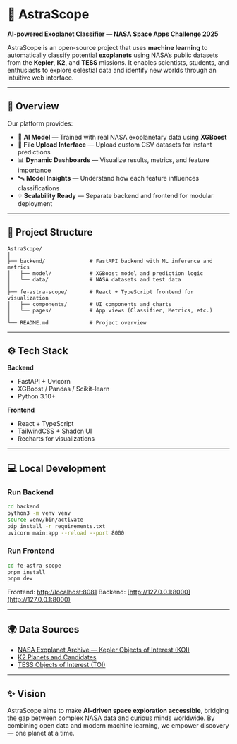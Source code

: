 # 🌌 AstraScope

**AI-powered Exoplanet Classifier — NASA Space Apps Challenge 2025**

AstraScope is an open-source project that uses **machine learning** to automatically classify potential **exoplanets** using NASA’s public datasets from the **Kepler**, **K2**, and **TESS** missions.
It enables scientists, students, and enthusiasts to explore celestial data and identify new worlds through an intuitive web interface.

---

## 🚀 Overview

Our platform provides:

* 🧠 **AI Model** — Trained with real NASA exoplanetary data using **XGBoost**
* 📂 **File Upload Interface** — Upload custom CSV datasets for instant predictions
* 📊 **Dynamic Dashboards** — Visualize results, metrics, and feature importance
* 🛰️ **Model Insights** — Understand how each feature influences classifications
* 💡 **Scalability Ready** — Separate backend and frontend for modular deployment

---

## 🧱 Project Structure

```
AstraScope/
│
├── backend/              # FastAPI backend with ML inference and metrics
│   ├── model/            # XGBoost model and prediction logic
│   └── data/             # NASA datasets and test data
│
├── fe-astra-scope/       # React + TypeScript frontend for visualization
│   ├── components/       # UI components and charts
│   └── pages/            # App views (Classifier, Metrics, etc.)
│
└── README.md             # Project overview
```

---

## ⚙️ Tech Stack

**Backend**

* FastAPI + Uvicorn
* XGBoost / Pandas / Scikit-learn
* Python 3.10+

**Frontend**

* React + TypeScript
* TailwindCSS + Shadcn UI
* Recharts for visualizations

---

## 💻 Local Development

### Run Backend

```bash
cd backend
python3 -m venv venv
source venv/bin/activate
pip install -r requirements.txt
uvicorn main:app --reload --port 8000
```

### Run Frontend

```bash
cd fe-astra-scope
pnpm install
pnpm dev
```

Frontend: [http://localhost:8081](http://localhost:8081)
Backend: [http://127.0.0.1:8000](http://127.0.0.1:8000)

---

## 🌍 Data Sources

* [NASA Exoplanet Archive — Kepler Objects of Interest (KOI)](https://exoplanetarchive.ipac.caltech.edu)
* [K2 Planets and Candidates](https://exoplanetarchive.ipac.caltech.edu)
* [TESS Objects of Interest (TOI)](https://exoplanetarchive.ipac.caltech.edu)

---

## ✨ Vision

AstraScope aims to make **AI-driven space exploration accessible**, bridging the gap between complex NASA data and curious minds worldwide.
By combining open data and modern machine learning, we empower discovery — one planet at a time.
